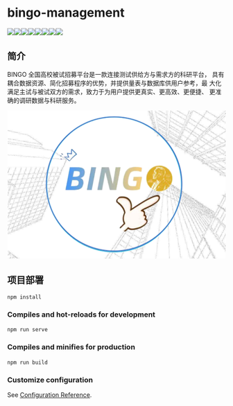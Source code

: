 # bingo-management

<img src="https://img.shields.io/badge/node.js-14.18.1-blue"><img src="https://img.shields.io/badge/bootstarp-4.4.1-brightgreen"><img src="https://img.shields.io/badge/cookie--session-1.4.0-green"><img src="https://img.shields.io/badge/ejs-3.0.1-yellowgreen"><img src="https://img.shields.io/badge/express-4.17.1-yellow"><img src="https://img.shields.io/badge/multer-1.4.2-red"><img src="https://img.shields.io/badge/mysql-5.7-lightgrey"><img src="https://img.shields.io/badge/Vue-3-orange">

## 简介

BINGO 全国高校被试招募平台是一款连接测试供给方与需求方的科研平台，
具有耦合数据资源、简化招募程序的优势，并提供量表与数据库供用户参考，最
大化满足主试与被试双方的需求，致力于为用户提供更真实、更高效、更便捷、
更准确的调研数据与科研服务。

<div align=center><img src="bingo.png"></div>

## 项目部署
```
npm install
```

### Compiles and hot-reloads for development
```
npm run serve
```

### Compiles and minifies for production
```
npm run build
```

### Customize configuration
See [Configuration Reference](https://cli.vuejs.org/config/).
